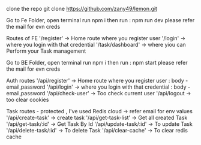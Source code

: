 clone the repo
git clone https://github.com/zany49/lemon.git

Go to Fe Folder, open terminal run
npm i
then run : npm run dev
please refer the mail for evn creds

Routes of FE
'/register' -> Home route where you register user
'/login'    -> where you login with that credential
'/task/dashboard' -> where yiou can Perform your Task management



Go to BE Folder, open terminal run
npm i
then run : npm start
please refer the mail for evn creds

Auth routes
'/api/register' -> Home route where you register user : body - email,password
'/api/login'    -> where you login with that credential : body - email,password
'/api/check-user'   -> Too check current user
'/api/logout        -> too clear cookies


Task routes -  protected , I've used Redis cloud -> refer email for env values
'/api/create-task'     -> create task
'/api/get-task-list'   -> Get all created Task
'/api/get-task/:id'    -> Get Task  By Id
'/api/update-task/:id' -> To update Task
'/api/delete-task/:id' -> To delete Task
'/api/clear-cache'     -> To clear redis cache